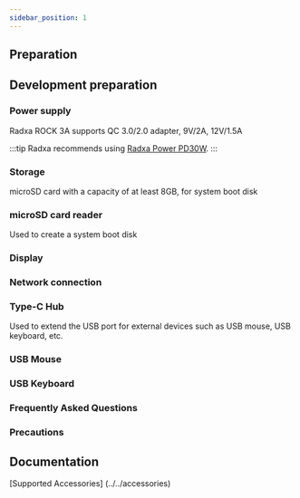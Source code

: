 ```yaml
---
sidebar_position: 1
---
```


## Preparation

## Development preparation

### Power supply

Radxa ROCK 3A supports QC 3.0/2.0 adapter, 9V/2A, 12V/1.5A

:::tip
Radxa recommends using [Radxa Power PD30W](/accessories/pd_30w).
:::

### Storage

microSD card with a capacity of at least 8GB, for system boot disk

### microSD card reader

Used to create a system boot disk

### Display

### Network connection

### Type-C Hub

Used to extend the USB port for external devices such as USB mouse, USB keyboard, etc.

### USB Mouse

### USB Keyboard

### Frequently Asked Questions

### Precautions

## Documentation

[Supported Accessories] (../../accessories)

